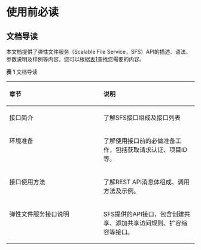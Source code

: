 # 使用前必读<a name="ZH-CN_TOPIC_0065016238"></a>

## 文档导读<a name="section15846181718410"></a>

本文档提供了弹性文件服务（Scalable File Service，SFS）API的描述、语法、参数说明及样例等内容，您可以根据[表1](#table1292811501911)查找您需要的内容。

**表 1**  文档导读

<a name="table1292811501911"></a>
<table><thead align="left"><tr id="row1993055013115"><th class="cellrowborder" valign="top" width="50%" id="mcps1.2.3.1.1"><p id="p54951671828"><a name="p54951671828"></a><a name="p54951671828"></a><strong id="b1940705620103"><a name="b1940705620103"></a><a name="b1940705620103"></a>章节</strong></p>
</th>
<th class="cellrowborder" valign="top" width="50%" id="mcps1.2.3.1.2"><p id="p1149507425"><a name="p1149507425"></a><a name="p1149507425"></a><strong id="b11798341191018"><a name="b11798341191018"></a><a name="b11798341191018"></a>说明</strong></p>
</th>
</tr>
</thead>
<tbody><tr id="row59308501315"><td class="cellrowborder" valign="top" width="50%" headers="mcps1.2.3.1.1 "><p id="p6495187125"><a name="p6495187125"></a><a name="p6495187125"></a>接口简介</p>
</td>
<td class="cellrowborder" valign="top" width="50%" headers="mcps1.2.3.1.2 "><p id="p1890610991717"><a name="p1890610991717"></a><a name="p1890610991717"></a>了解SFS接口组成及接口列表</p>
</td>
</tr>
<tr id="row18422522534"><td class="cellrowborder" valign="top" width="50%" headers="mcps1.2.3.1.1 "><p id="p184229227314"><a name="p184229227314"></a><a name="p184229227314"></a>环境准备</p>
</td>
<td class="cellrowborder" valign="top" width="50%" headers="mcps1.2.3.1.2 "><p id="p093819317175"><a name="p093819317175"></a><a name="p093819317175"></a>了解使用接口前的必做准备工作，包括获取请求认证、项目ID等。</p>
</td>
</tr>
<tr id="row1293017504117"><td class="cellrowborder" valign="top" width="50%" headers="mcps1.2.3.1.1 "><p id="p184958718215"><a name="p184958718215"></a><a name="p184958718215"></a>接口使用方法</p>
</td>
<td class="cellrowborder" valign="top" width="50%" headers="mcps1.2.3.1.2 "><p id="p1470341211811"><a name="p1470341211811"></a><a name="p1470341211811"></a>了解REST API消息体组成、调用方法及示例。</p>
</td>
</tr>
<tr id="row8930165015117"><td class="cellrowborder" valign="top" width="50%" headers="mcps1.2.3.1.1 "><p id="p84951771826"><a name="p84951771826"></a><a name="p84951771826"></a>弹性文件服务接口说明</p>
</td>
<td class="cellrowborder" valign="top" width="50%" headers="mcps1.2.3.1.2 "><p id="p4421175131816"><a name="p4421175131816"></a><a name="p4421175131816"></a>SFS提供的API接口，包含创建共享、添加共享访问规则、扩容缩容等接口。</p>
</td>
</tr>
</tbody>
</table>

